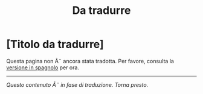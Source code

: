 ﻿---
title: [Da tradurre]
---

<!-- TODO: translation missing - Italian version -->

# [Titolo da tradurre]

Questa pagina non Ã¨ ancora stata tradotta. Per favore, consulta la [versione in spagnolo](/es/mitos-evolucion-continuacion) per ora.

---

*Questo contenuto Ã¨ in fase di traduzione. Torna presto.*
